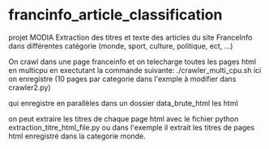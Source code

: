 # francinfo_article_classification


projet MODIA
Extraction des titres et texte des articles du site FranceInfo dans différentes catégorie (monde, sport, culture, politique, ect, ...)

On crawl dans une page franceinfo et on telecharge toutes les pages html en multicpu en exectutant la commande suivante:
./crawler_multi_cpu.sh  ici on enregistre (10 pages par categorie dans l'exmple à modifier dans crawler2.py)

qui enregistre en parallèles dans un dossier data_brute_html les html

on peut extraire les titres de chaque page html avec le fichier python extraction_titre_html_file.py ou dans l'exemple il extrait les titres de pages html enregistré dans la categorie monde. 
